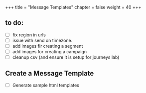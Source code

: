 +++
title = "Message Templates"
chapter = false
weight = 40
+++

## to do:
- [ ] fix region in urls
- [ ] issue with send on timezone.
- [ ] add images fir creating a segment
- [ ] add images for creating a campaign
- [ ] cleanup csv (and ensure it is setup for journeys lab)

## Create a Message Template

- [ ] Generate sample html templates

